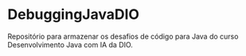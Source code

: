 # DebuggingJavaDIO
Repositório para armazenar os desafios de código para Java do curso Desenvolvimento Java com IA da DIO.
